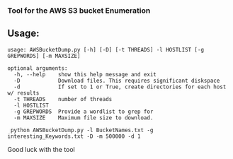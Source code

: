 ### Tool for the AWS S3 bucket Enumeration 
## Usage:

    usage: AWSBucketDump.py [-h] [-D] [-t THREADS] -l HOSTLIST [-g GREPWORDS] [-m MAXSIZE]

    optional arguments:
      -h, --help    show this help message and exit
      -D            Download files. This requires significant diskspace
      -d            If set to 1 or True, create directories for each host w/ results
      -t THREADS    number of threads
      -l HOSTLIST
      -g GREPWORDS  Provide a wordlist to grep for
      -m MAXSIZE    Maximum file size to download.
  
     python AWSBucketDump.py -l BucketNames.txt -g interesting_Keywords.txt -D -m 500000 -d 1

Good luck with the tool 
